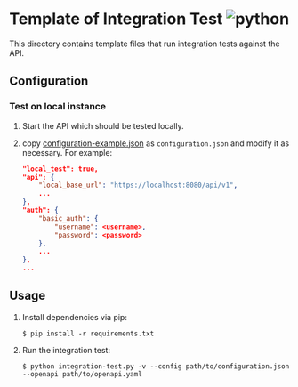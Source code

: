 # Template of Integration Test ![python](https://img.shields.io/badge/python-3.7-blue.svg)

This directory contains template files that run integration tests against the API.

## Configuration

### Test on local instance

1. Start the API which should be tested locally.
2. copy
[configuration-example.json](./configuration-example.json) as `configuration.json`  and modify it as necessary. For example:

    ```json
    "local_test": true,
    "api": {
        "local_base_url": "https://localhost:8080/api/v1",
        ...
    },
    "auth": {
        "basic_auth": {
            "username": <username>,
            "password": <password>
        },
        ...
    },
    ...
    ```

## Usage

1. Install dependencies via pip:

    ```shell
    $ pip install -r requirements.txt
    ```

2. Run the integration test:

    ```shell
    $ python integration-test.py -v --config path/to/configuration.json --openapi path/to/openapi.yaml
    ```